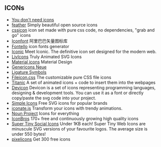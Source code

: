 ## ICONs

- [You don't need icons](https://tutorialzine.com/2014/12/you-dont-need-icons-here-are-100-unicode-symbols-that-you-can-use)
- [feather](https://github.com/colebemis/feather) Simply beautiful open source icons
- [cssicon](http://cssicon.space/) icon set made with pure css code, no dependencies, "grab and go" icons
- [Iconfont](http://iconfont.cn/) 阿里巴巴矢量图标库
- [Fontello](http://fontello.com/) icon fonts generator
- [Iconic](https://useiconic.com/) Meet Iconic. The definitive icon set designed for the modern web.
- [LivIcons](https://livicons.com/) Truly Animated SVG Icons
- [Material icons](https://material.io/icons/) Material Design
- [Genericons Neue](https://github.com/Automattic/genericons-neue)
- [Ligature Symbols](http://kudakurage.com/ligature_symbols/)
- [Fileicon.css](https://github.com/picturepan2/fileicon.css) The customizable pure CSS file icons
- [Titanic](https://github.com/icons8/titanic) A set of animated icons + code to insert them into the webpages
- [Devicon](http://konpa.github.io/devicon/) Devicon is a set of icons representing programming languages, designing & development tools. You can use it as a font or directly copy/paste the svg code into your project.
- [Simple Icons](https://simpleicons.org/) Free SVG icons for popular brands
- [iconate.js](https://github.com/bitshadow/iconate) Transform your icons with trendy animations.
- [Noun Project](https://thenounproject.com/) Icons for everything
- [IconBros](https://www.iconbros.com/) 170+ free and continuously growing high quality icons
- [Super Tiny Social Icons](https://github.com/edent/SuperTinyIcons) Under 1KB each! Super Tiny Web Icons are minuscule SVG versions of your favourite logos. The average size is under 550 bytes!
- [pixelicons](https://pixelicons.com/free-pack/) Get 300 free icons
